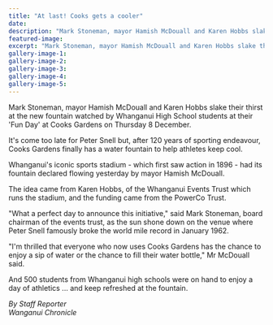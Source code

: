 ```yaml
---
title: "At last! Cooks gets a cooler"
date: 
description: "Mark Stoneman, mayor Hamish McDouall and Karen Hobbs slake their thirst at the new fountain watched by Whanganui High School students at their 'Fun Day' at Cooks Gardens on Thursday 8 December..."
featured-image: 
excerpt: "Mark Stoneman, mayor Hamish McDouall and Karen Hobbs slake their thirst at the new fountain watched by Whanganui High School students at their 'Fun Day' at Cooks Gardens on Thursday 8 December..."
gallery-image-1: 
gallery-image-2: 
gallery-image-3: 
gallery-image-4: 
gallery-image-5: 
---
```


<p>Mark Stoneman, mayor Hamish McDouall and Karen Hobbs slake their thirst at the new fountain watched by Whanganui High School students at their 'Fun Day' at Cooks Gardens on Thursday 8 December.</p>
<p>It's come too late for Peter Snell but, after 120 years of sporting endeavour, Cooks Gardens finally has a water fountain to help athletes keep cool.</p>
<p>Whanganui's iconic sports stadium - which first saw action in 1896 - had its fountain declared flowing yesterday by mayor Hamish McDouall.</p>
<p>The idea came from Karen Hobbs, of the Whanganui Events Trust which runs the stadium, and the funding came from the PowerCo Trust.</p>
<p>"What a perfect day to announce this initiative," said Mark Stoneman, board chairman of the events trust, as the sun shone down on the venue where Peter Snell famously broke the world mile record in January 1962.</p>
<p>"I'm thrilled that everyone who now uses Cooks Gardens has the chance to enjoy a sip of water or the chance to fill their water bottle," Mr McDouall said.</p>
<p>And 500 students from Whanganui high schools were on hand to enjoy a day of athletics ... and keep refreshed at the fountain.</p>
<p><em>By Staff Reporter</em><br /><em>Wanganui Chronicle&nbsp;</em></p>

